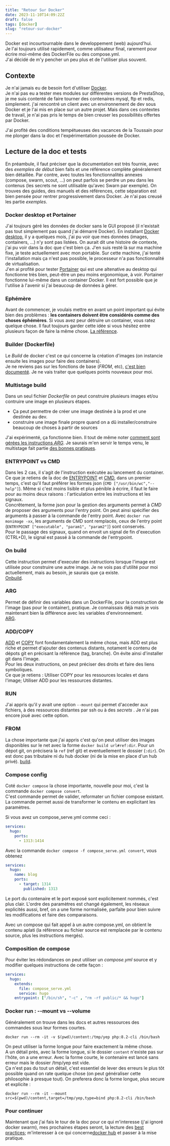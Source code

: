 ```yaml
---
title: "Retour Sur Docker"
date: 2023-11-10T14:09:22Z
draft: false
tags: [docker]
slug: "retour-sur-docker" 
---
```


Docker est incourtournable dans le developpement (web) aujourd'hui.  
Je l'ai toujours utilisé rapidement, comme utilisateur final, rarement pour écrire moi-même des DockerFile ou des compose.yml.  
J'ai décidé de m'y pencher un peu plus et de l'utiliser plus souvent.

<!--more-->

## Contexte 

Je n'ai jamais eu de besoin fort d'utiliser [Docker](https://www.docker.com/).  
Je n'ai pas eu a tester mes modules sur différentes versions de PrestaShop, je me suis contenté de faire tourner des contenaires mysql, ftp et redis, simplement.  j'ai rencontré un client avec un environnement de dev sous Docker et je l'ai mis en place sur un autre projet. Mais dans ces contextes de travail, je n'ai pas pris le temps de bien creuser les possibilités offertes par Docker.

J'ai profité des conditions tempétueuses des vacances de la Toussain pour me plonger dans la doc et l'expérimentation poussée de Docker.

## Lecture de la doc et tests

En préambule, il faut préciser que la documentation est très fournie, avec des _exemples de début_ bien faits et  une référence complète généralement bien détaillée.
Par contre, avec toutes les fonctionnalités annexes (compose, swarm, scout, ...) on peut parfois se perdre un peu dans les contenus (les secrets ne sont utilisable qu'avec Swarn par exemple). 
On trouves des guides, des manuels et des références, cette séparation est bien pensée pour rentrer progressivement dans Docker. Je n'ai pas creusé les partie _exemples_.

### Docker desktop et Portainer

J'ai toujours géré les données de docker sans le GUI proposé (il n'existait pas tout simplement pas quand j'ai démarré Docker). En installant [Docker desktop](https://www.docker.com/products/docker-desktop/), il y a quelques mois, j'ai pu voir que mes données (images, containers, ...) n'y sont pas listées. On aurait dit une histoire de contexte, j'ai pu voir dans la doc que c'est bien ça.  J'en suis resté là sur ma machine fixe, je teste actuellement avec mon portable. Sur cette machine, j'ai tenté l'installation mais ça n'est pas possible, le processeur n'a pas fonctionnalité de virtualisation.  
J'en ai profité pour tester [Portainer](https://www.portainer.io/) qui est une altenative au desktop qui fonctionne très bien, peut-être un peu moins ergonomique, à voir. Portainer fonctionne lui-même dans un container Docker. Il est fort possible que je l'utilise à l'avenir si j'ai beaucoup de données à gérer.  

### Ephémère

Avant de commencer, je voulais mettre en avant un point important qui évite bien des problèmes : **les containers doivent être considérés comme des choses éphémères**. Si vous avez peur détruire un container, vous ratez quelque chose. Il faut toujours garder cette idée si vous hésitez entre plusieurs façon de faire la même chose. [La référence](https://docs.docker.com/develop/develop-images/guidelines/#create-ephemeral-containers).


### Builder (Dockerfile)

Le _Build_ de docker c'est ce qui concerne la création d'images (on instancie ensuite les images pour faire des containers).  
Je ne reviens pas sur les fonctions de base (_FROM_, etc), [c'est bien documenté](https://docs.docker.com/build/building/packaging/). Je ne vais traiter que quelques points nouveaux pour moi.

### Multistage build

Dans un seul fichier _Dockerfile_ on peut construire plusieurs images et/ou contruire une image en plusieurs étapes.  

- Ça peut permettre de créer une image destinée à la prod et une destinée au dev.
- construire une image finale propre quand on a dû installer/construire beaucoup de choses à partir de sources

J'ai expérimenté, ça fonctionne bien. Il tout de même noter [comment sont gérées les instructions _ARG_](https://docs.docker.com/engine/reference/builder/#understand-how-arg-and-from-interact). Je saurais m'en servir le temps venu, le multistage fait partie [des bonnes pratiques](https://docs.docker.com/develop/develop-images/guidelines/#use-multi-stage-builds).

### ENTRYPOINT vs CMD

Dans les 2 cas, il s'agit de l'instruction exécutée au lancement du container.  
Ce que je retiens de la doc de [ENTRYPOINT](https://docs.docker.com/engine/reference/builder/#entrypoint) et [CMD](https://docs.docker.com/engine/reference/builder/#cmd), dans un premier temps, c'est qu'il faut préférer les formes json (`CMD ["/usr/bin/wc","--help"]`). Même si c'est moins lisible et plus pénible à écrire, il faut le faire pour au moins deux raisons : l'articulation entre les instructions et les signaux.    
Concrêtement, la forme json pour la gestion des arguments  permet à _CMD_ de proposer des arguments pour l'entry point. On peut ainsi spécifier des arguments à passer à la commande de l'entry point. Avec `docker run monimage -xx`, les arguments de CMD sont remplacés, ceux de l'entry point (`ENTRYPOINT ["executable", "param1", "param2"]`) sont conservés.  
Pour le passage des signaux, quand on envoit un signal de fin d'execution (CTRL+D), le signal est passé à la commande de l'entrypoint.


### On build

Cette instruction permet d'executer des instructions lorsque l'image est utilisée pour construire une autre image. Je ne vois pas d'utilité pour moi actuellement, mais au besoin, je saurais que ça existe.  
[Onbuild](https://docs.docker.com/engine/reference/builder/#onbuild).

### ARG

Permet de définir des variables dans un DockerFile, pour la construction de l'image (pas pour le container), pratique. Je connaissais déjà mais je vois maintenant bien la différence avec les variables d'environnement.  
[ARG](https://docs.docker.com/engine/reference/builder/#arg).

### ADD/COPY

[ADD](https://docs.docker.com/engine/reference/builder/#add) et [COPY](https://docs.docker.com/engine/reference/builder/#copy) font fondamentalement la même chose, mais ADD est plus riche et permet d'ajouter des contenus distants, notament le contenu de dépots git en précisant la référence (tag, branche). On évite ainsi d'installer git dans l'image.  
Pour les deux instructions, on peut préciser des droits et faire des liens symboliques.  
Ce que je retiens : Utiliser COPY pour les ressources locales et dans l'image; Utiliser ADD pour les ressources distantes.

### RUN

J'ai appris qu'il y avait une option `--mount` qui permet d'acceder aux fichiers, à des ressources distantes par ssh ou à des _secrets_ . Je n'ai pas encore joué avec cette option.

### FROM

La chose importante que j'ai appris c'est qu'on peut utiliser des images disponibles sur le net avec la forme `docker build url#ref:dir`. Pour un dépot git, on précisera la `ref` (ref git) et eventuellement le dossier (`:dir`).  On est donc pas tributaire ni du hub docker (ni de la mise en place d'un hub privé).  [build](https://docs.docker.com/engine/reference/commandline/build/#git-repositories).

### Compose config

Coté `docker compose` la chose importante, nouvelle pour moi, c'est la commande `docker compose convert`.  
C'est commande permet de valider, reformater un fichier compose existant. La commande permet aussi de transformer le contenu en explicitant les paramètres.

Si vous avez un compose_serve.yml comme ceci :

```yaml
services:
  hugo:
    ports:
      - 1313:1414
```

Avec la commande `docker compose -f compose_serve.yml convert`, vous obtenez
```yaml
services:
  hugo:
    name: blog
    ports:
      - target: 1314
        published: 1313
```
Le port du contenaire et le port exposé sont explicitement nommés, c'est plus clair. L'ordre des paramètres est changé également, les réseaux explicités aussi, bref, on a une forme normalisée, parfaite pour bien suivre les modifications et faire des comparaisons.

Avec un compose qui fait appel à un autre compose.yml, on obtient le contenu aplati (la référence au fichier source est remplacée par le contenu source, plus les instructions mergés).

### Composition de compose

Pour éviter les rédondances on peut utiliser un _compose.yml_ source et y modifier quelques instructions de cette façon :

```yaml
services:
  hugo:
    extends:
      file: compose_serve.yml
      service: hugo
    entrypoint: ["/bin/sh", "-c" , "rm -rf public/* && hugo"]
```

### Docker run : --mount vs --volume 

Généralement on trouve dans les docs et autres ressources des commandes sous leur formes courtes.

```shell
docker run --rm -it -v $(pwd)/content:/tmp/yep php:8.2-cli /bin/bash
```

On peut utiliser la forme longue pour faire exactement la même chose.  
A un détail près, avec la forme longue, si le dossier `content` n'existe pas sur l'hôte, on a une erreur. Avec la forme courte, le contenaire est lancé sans erreur mais le dossier /tmp/yep est vide.  
Ça n'est pas du tout un détail, c'est essentiel de lever des erreurs le plus tôt possible quand on rate quelque chose (on peut généraliser cette philosophie à presque tout). On preferera donc la forme longue, plus secure et explicite :

```shell
docker run --rm -it --mount src=$(pwd)/content,target=/tmp/yep,type=bind php:8.2-cli /bin/bash
```

### Pour continuer

Maintenant que j'ai fais le tour de la doc pour ce qui m'interesse (j'ai ignoré docker swarm), mes prochaines étapes seront, la lecture des [best practices](https://docs.docker.com/develop/develop-images/dockerfile_best-practices/); m'interesser à ce qui concerne[docker hub](https://docs.docker.com/docker-hub/) et passer à la mise pratique.